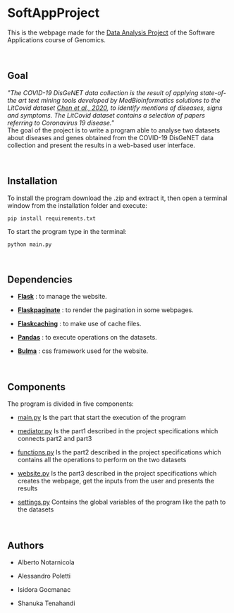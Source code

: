 # SoftAppProject
This is the webpage made for the 
<a href="https://github.com/anuzzolese/genomics-unibo/tree/master/2020-2021/project">Data Analysis Project</a> of the Software Applications course of Genomics.

<br>

<h2>Goal</h2>

<i>"The COVID-19 DisGeNET data collection is the result of applying state-of-the art text
mining tools developed by MedBioinformatics solutions to the LitCovid dataset
<a href="https://pubmed.ncbi.nlm.nih.gov/32157233/">Chen et al., 2020</a>, 
to identify mentions of diseases, signs and symptoms. The LitCovid dataset contains a selection of
papers referring to Coronavirus 19 disease."</i>
<br>
The goal of the project is to write a program able to analyse two datasets about
diseases and genes obtained from the COVID-19 DisGeNET data collection and present the results in
a web-based user interface.

<br>

<h2>Installation</h2>

To install the program download the .zip and extract it, then open a terminal window from the installation folder and execute:

    pip install requirements.txt
    
To start the program type in the terminal:

    python main.py

<br>

<h2>Dependencies</h2>

- <a href="https://flask.palletsprojects.com/en/1.1.x/">**Flask**</a>
: to manage the website.

- <a href="https://pythonhosted.org/Flask-paginate/">**Flaskpaginate**</a>
: to render the pagination in some webpages.

- <a href="https://pythonhosted.org/Flask-Caching/">**Flaskcaching**</a>
: to make use of cache files.

- <a href="https://pandas.pydata.org/">**Pandas**</a>
: to execute operations on the datasets.

- <a href="https://bulma.io/">**Bulma**</a>
: css framework used for the website.

<br>

<h2>Components</h2>

The program is divided in five components:

- <a href="https://github.com/AlessandroPoletti/SoftAppProject/blob/master/main.py">main.py</a>
Is the part that start the execution of the program<br>

- <a href="https://github.com/AlessandroPoletti/SoftAppProject/blob/master/mediator.py">mediator.py</a>
Is the part1 described in the project specifications which connects part2 and part3<br>

- <a href="https://github.com/AlessandroPoletti/SoftAppProject/blob/master/functions.py">functions.py</a>
Is the part2 described in the project specifications which contains all the operations to perform
on the two datasets<br>

- <a href="https://github.com/AlessandroPoletti/SoftAppProject/blob/master/website.py">website.py</a>
Is the part3 described in the project specifications which creates the webpage, get the inputs from the user and presents the results<br>

- <a href="https://github.com/AlessandroPoletti/SoftAppProject/blob/master/settings.py">settings.py</a>
Contains the global variables of the program like the path to the datasets<br>


<br>

<h2>Authors</h2>

- Alberto Notarnicola

- Alessandro Poletti

- Isidora Gocmanac

- Shanuka Tenahandi



